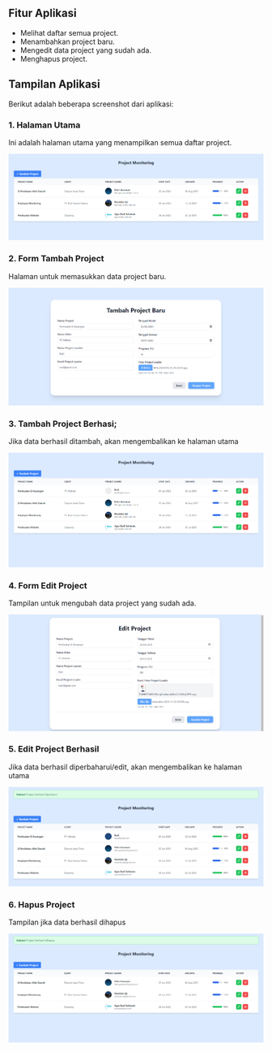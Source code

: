 ## Fitur Aplikasi
- Melihat daftar semua project.
- Menambahkan project baru.
- Mengedit data project yang sudah ada.
- Menghapus project.

## Tampilan Aplikasi

Berikut adalah beberapa screenshot dari aplikasi:

### 1. Halaman Utama
Ini adalah halaman utama yang menampilkan semua daftar project.

![Tampilan Halaman Utama](/screenshots/tampilan-utama.png)

### 2. Form Tambah Project
Halaman untuk memasukkan data project baru.

![Tampilan Form Tambah Project](/screenshots/form-tambah.png)

### 3. Tambah Project Berhasi;
Jika data berhasil ditambah, akan mengembalikan ke halaman utama

![Tampilan Tambah Project Berhasi](/screenshots/tambah-berhasil.png)

### 4. Form Edit Project
Tampilan untuk mengubah data project yang sudah ada.

![Tampilan Form Edit](/screenshots/form-edit.png)

### 5. Edit Project Berhasil
Jika data berhasil diperbaharui/edit, akan mengembalikan ke halaman utama

![Tampilan Edit Project Berhasil](/screenshots/edit-berhasil.png)

### 6. Hapus Project
Tampilan jika data berhasil dihapus

![Tampilan Hapus Project](/screenshots/hapus-berhasil.png)
